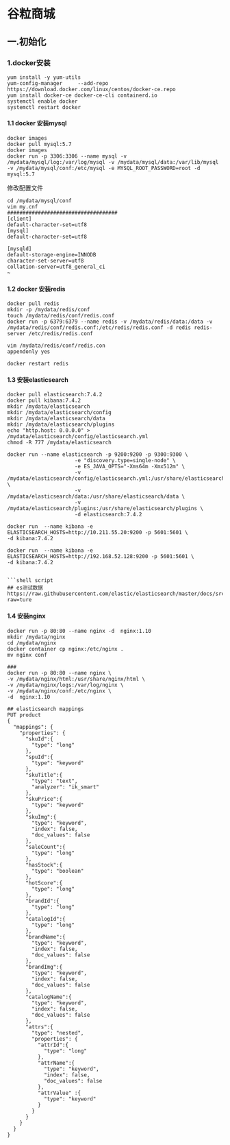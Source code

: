 # 谷粒商城

## 一.初始化

### 1.docker安装

```shell script
yum install -y yum-utils
yum-config-manager     --add-repo     https://download.docker.com/linux/centos/docker-ce.repo
yum install docker-ce docker-ce-cli containerd.io
systemctl enable docker
systemctl restart docker
```
#### 1.1 docker 安装mysql
```shell script
docker images
docker pull mysql:5.7
docker images
docker run -p 3306:3306 --name mysql -v /mydata/mysql/log:/var/log/mysql -v /mydata/mysql/data:/var/lib/mysql -v /mydata/mysql/conf:/etc/mysql -e MYSQL_ROOT_PASSWORD=root -d mysql:5.7

```
修改配置文件
```shell script
cd /mydata/mysql/conf
vim my.cnf
####################################
[client]
default-character-set=utf8
[mysql]
default-character-set=utf8

[mysqld]
default-storage-engine=INNODB
character-set-server=utf8
collation-server=utf8_general_ci
~                                  
```

#### 1.2 docker 安装redis
```shell script
docker pull redis
mkdir -p /mydata/redis/conf
touch /mydata/redis/conf/redis.conf
docker run -p 6379:6379 --name redis -v /mydata/redis/data:/data -v /mydata/redis/conf/redis.conf:/etc/redis/redis.conf -d redis redis-server /etc/redis/redis.conf

vim /mydata/redis/conf/redis.con
appendonly yes

docker restart redis
```
#### 1.3  安装elasticsearch
```shell script
docker pull elasticsearch:7.4.2
docker pull kibana:7.4.2
mkdir /mydata/elasticsearch
mkdir /mydata/elasticsearch/config
mkdir /mydata/elasticsearch/data
mkdir /mydata/elasticsearch/plugins
echo "http.host: 0.0.0.0" >  /mydata/elasticsearch/config/elasticsearch.yml
chmod -R 777 /mydata/elasticsearch

docker run --name elasticsearch -p 9200:9200 -p 9300:9300 \
                      -e "discovery.type=single-node" \
                      -e ES_JAVA_OPTS="-Xms64m -Xmx512m" \
                      -v /mydata/elasticsearch/config/elasticsearch.yml:/usr/share/elasticsearch/config/elasticsearch.yml \
                      -v /mydata/elasticsearch/data:/usr/share/elasticsearch/data \
                      -v /mydata/elasticsearch/plugins:/usr/share/elasticsearch/plugins \
                      -d elasticsearch:7.4.2
```

```shell script
docker run  --name kibana -e ELASTICSEARCH_HOSTS=http://10.211.55.20:9200 -p 5601:5601 \
-d kibana:7.4.2

docker run  --name kibana -e ELASTICSEARCH_HOSTS=http://192.168.52.128:9200 -p 5601:5601 \
-d kibana:7.4.2
```
```

```shell script
## es测试数据
https://raw.githubusercontent.com/elastic/elasticsearch/master/docs/src/test/resources/accounts.json?raw=ture
```

#### 1.4 安装nginx
```shell script
docker run -p 80:80 --name nginx -d  nginx:1.10
mkdir /mydata/nginx
cd /mydata/nginx
docker container cp nginx:/etc/nginx .
mv nginx conf

###
docker run -p 80:80 --name nginx \
-v /mydata/nginx/html:/usr/share/nginx/html \
-v /mydata/nginx/logs:/var/log/nginx \
-v /mydata/nginx/conf:/etc/nginx \
-d  nginx:1.10

```

```shell script
## elasticsearch mappings
PUT product
{
  "mappings": {
    "properties": {
      "skuId":{
        "type": "long"
      },
      "spuId":{
        "type": "keyword"
      },
      "skuTitle":{
        "type": "text",
        "analyzer": "ik_smart"
      },
      "skuPrice":{
        "type": "keyword"
      },
      "skuImg":{
        "type": "keyword",
        "index": false,
        "doc_values": false
      },
      "saleCount":{
        "type": "long"
      },
      "hasStock":{
        "type": "boolean"
      },
      "hotScore":{
        "type": "long"
      },
      "brandId":{
        "type": "long"
      },
      "catalogId":{
        "type": "long"
      },
      "brandName":{
        "type": "keyword",
        "index": false,
        "doc_values": false
      },
      "brandImg":{
        "type": "keyword",
        "index": false,
        "doc_values": false
      },
      "catalogName":{
        "type": "keyword",
        "index": false,
        "doc_values": false
      },
      "attrs":{
        "type": "nested",
        "properties": {
          "attrId":{
            "type": "long"
          },
          "attrName":{
            "type": "keyword",
            "index": false,
            "doc_values": false
          },
          "attrValue" :{
            "type": "keyword"
          }
        }
      }
    }
  }
}
```